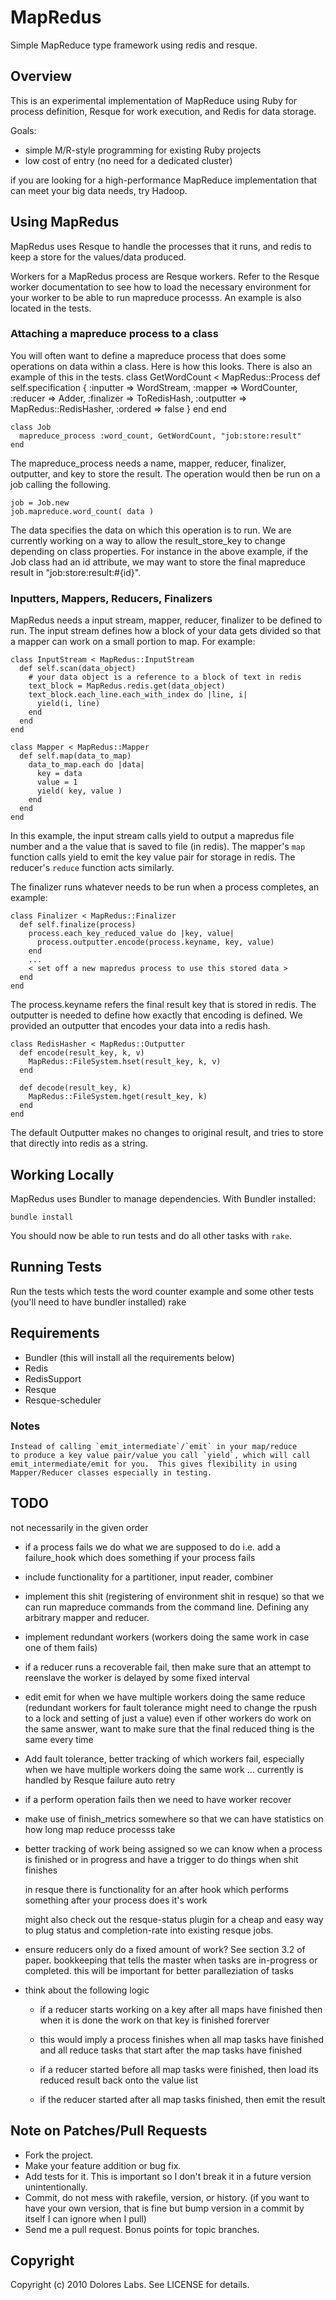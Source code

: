 MapRedus
=========

Simple MapReduce type framework using redis and resque.

Overview
--------

This is an experimental implementation of MapReduce using Ruby for
process definition, Resque for work execution, and Redis for data
storage.

Goals:

* simple M/R-style programming for existing Ruby projects
* low cost of entry (no need for a dedicated cluster)

if you are looking for a high-performance MapReduce implementation
that can meet your big data needs, try Hadoop.


Using MapRedus
---------------

MapRedus uses Resque to handle the processes that it runs, and redis
to keep a store for the values/data produced.

Workers for a MapRedus process are Resque workers.  Refer to the
Resque worker documentation to see how to load the necessary
environment for your worker to be able to run mapreduce processs.  An
example is also located in the tests.

### Attaching a mapreduce process to a class
You will often want to define a mapreduce process that does some 
operations on data within a class.  Here is how this looks.  There is
also an example of this in the tests.
    class GetWordCount < MapRedus::Process
      def self.specification
        {
          :inputter => WordStream,
          :mapper => WordCounter,
          :reducer => Adder,
          :finalizer => ToRedisHash,
          :outputter => MapRedus::RedisHasher,
          :ordered => false
        }
      end
    end

    class Job
      mapreduce_process :word_count, GetWordCount, "job:store:result"
    end

The mapreduce_process needs a name, mapper, reducer, finalizer,
outputter, and key to store the result.  The operation would then be
run on a job calling the following.

    job = Job.new
    job.mapreduce.word_count( data )

The data specifies the data on which this operation is to run.  We are
currently working on a way to allow the result_store_key to change
depending on class properties.  For instance in the above example, if
the Job class had an id attribute, we may want to store the final
mapreduce result in "job:store:result:#{id}".

### Inputters, Mappers, Reducers, Finalizers

MapRedus needs a input stream, mapper, reducer, finalizer to be
defined to run.  The input stream defines how a block of your data
gets divided so that a mapper can work on a small portion to map. For
example:

    class InputStream < MapRedus::InputStream
      def self.scan(data_object)
        # your data object is a reference to a block of text in redis
        text_block = MapRedus.redis.get(data_object)
        text_block.each_line.each_with_index do |line, i|
          yield(i, line)
        end
      end
    end

    class Mapper < MapRedus::Mapper
      def self.map(data_to_map)
        data_to_map.each do |data|
          key = data
          value = 1
          yield( key, value )
        end
      end
    end

In this example, the input stream calls yield to output a mapredus
file number and a the value that is saved to file (in redis).  The
mapper's `map` function calls yield to emit the key value pair for
storage in redis.  The reducer's `reduce` function acts similarly.

The finalizer runs whatever needs to be run when a process completes,
an example:

    class Finalizer < MapRedus::Finalizer
      def self.finalize(process)
        process.each_key_reduced_value do |key, value|
          process.outputter.encode(process.keyname, key, value)
        end
        ...
        < set off a new mapredus process to use this stored data >
      end
    end

The process.keyname refers the final result key that is stored in
redis.  The outputter is needed to define how exactly that encoding is
defined.  We provided an outputter that encodes your data into a redis
hash.

    class RedisHasher < MapRedus::Outputter
      def encode(result_key, k, v)
        MapRedus::FileSystem.hset(result_key, k, v)
      end

      def decode(result_key, k)
        MapRedus::FileSystem.hget(result_key, k)
      end
    end

The default Outputter makes no changes to original result, and tries
to store that directly into redis as a string.

Working Locally
---------------

MapRedus uses Bundler to manage dependencies. With Bundler installed:

    bundle install

You should now be able to run tests and do all other tasks with
`rake`.

Running Tests
-------------

Run the tests which tests the word counter example and some other
tests (you'll need to have bundler installed)
    rake

Requirements
------------
* Bundler (this will install all the requirements below)
* Redis
* RedisSupport
* Resque
* Resque-scheduler

### Notes
    Instead of calling `emit_intermediate`/`emit` in your map/reduce
    to produce a key value pair/value you call `yield`, which will call
    emit_intermediate/emit for you.  This gives flexibility in using
    Mapper/Reducer classes especially in testing.

TODO
----
not necessarily in the given order

* if a process fails we do what we are supposed to do i.e. add a
  failure_hook which does something if your process fails

* include functionality for a partitioner, input reader, combiner

* implement this shit (registering of environment shit in resque) so
  that we can run mapreduce commands from the command line.  Defining
  any arbitrary mapper and reducer.

* implement redundant workers (workers doing the same work in case one
  of them fails)

* if a reducer runs a recoverable fail, then make sure that an attempt
  to reenslave the worker is delayed by some fixed interval

* edit emit for when we have multiple workers doing the same reduce
  (redundant workers for fault tolerance might need to change the
  rpush to a lock and setting of just a value) even if other workers
  do work on the same answer, want to make sure that the final reduced
  thing is the same every time

* Add fault tolerance, better tracking of which workers fail,
  especially when we have multiple workers doing the same work
  ... currently is handled by Resque failure auto retry

* if a perform operation fails then we need to have worker recover

* make use of finish_metrics somewhere so that we can have statistics
  on how long map reduce processs take

* better tracking of work being assigned so we can know when a process is finished
  or in progress and have a trigger to do things when shit finishes
  
    in resque there is functionality for an after hook which performs
    something after your process does it's work

    might also check out the resque-status plugin for a cheap and easy
    way to plug status and completion-rate into existing resque jobs.

* ensure reducers only do a fixed amount of work?  See section 3.2 of
  paper. bookkeeping that tells the master when tasks are in-progress
  or completed.  this will be important for better paralleziation of
  tasks

* think about the following logic

    + if a reducer starts working on a key after all maps have finished
    then when it is done the work on that key is finished forerver
    
    + this would imply a process finishes when all map tasks have
    finished and all reduce tasks that start after the map tasks have
    finished
    
    + if a reducer started before all map tasks were finished, then load
    its reduced result back onto the value list
    
    + if the reducer started after all map tasks finished, then emit the
    result

Note on Patches/Pull Requests
-----------------------------
 
* Fork the project.
* Make your feature addition or bug fix.
* Add tests for it. This is important so I don't break it in a
  future version unintentionally.
* Commit, do not mess with rakefile, version, or history.  (if you
  want to have your own version, that is fine but bump version in a
  commit by itself I can ignore when I pull)
* Send me a pull request. Bonus points for topic branches.
    
## Copyright
Copyright (c) 2010 Dolores Labs. See LICENSE for details.
